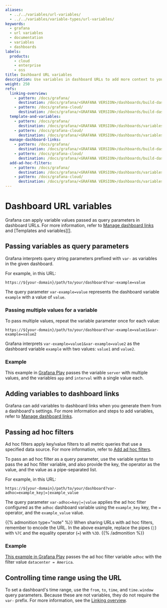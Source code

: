 ```yaml
---
aliases:
  - ../../variables/url-variables/
  - ../../variables/variable-types/url-variables/
keywords:
  - grafana
  - url variables
  - documentation
  - variables
  - dashboards
labels:
  products:
    - cloud
    - enterprise
    - oss
title: Dashboard URL variables
description: Use variables in dashboard URLs to add more context to your links
weight: 250
refs:
  linking-overview:
    - pattern: /docs/grafana/
      destination: /docs/grafana/<GRAFANA VERSION>/dashboards/build-dashboards/
    - pattern: /docs/grafana-cloud/
      destination: /docs/grafana/<GRAFANA VERSION>/dashboards/build-dashboards/
  template-and-variables:
    - pattern: /docs/grafana/
      destination: /docs/grafana/<GRAFANA VERSION>/dashboards/variables/
    - pattern: /docs/grafana-cloud/
      destination: /docs/grafana/<GRAFANA VERSION>/dashboards/variables/
  manage-dashboard-links:
    - pattern: /docs/grafana/
      destination: /docs/grafana/<GRAFANA VERSION>/dashboards/build-dashboards/manage-dashboard-links/
    - pattern: /docs/grafana-cloud/
      destination: /docs/grafana/<GRAFANA VERSION>/dashboards/build-dashboards/manage-dashboard-links/
  add-ad-hoc-filters:
    - pattern: /docs/grafana/
      destination: /docs/grafana/<GRAFANA VERSION>/dashboards/variables/add-template-variables/#add-ad-hoc-filters
    - pattern: /docs/grafana-cloud/
      destination: /docs/grafana/<GRAFANA VERSION>/dashboards/variables/add-template-variables/#add-ad-hoc-filters
---
```


# Dashboard URL variables

Grafana can apply variable values passed as query parameters in dashboard URLs.
For more information, refer to [Manage dashboard links](ref:manage-dashboard-links) and [Templates and variables][].

## Passing variables as query parameters

Grafana interprets query string parameters prefixed with `var-` as variables in the given dashboard.

For example, in this URL:

```
https://${your-domain}/path/to/your/dashboard?var-example=value
```

The query parameter `var-example=value` represents the dashboard variable `example` with a value of `value`.

### Passing multiple values for a variable

To pass multiple values, repeat the variable parameter once for each value:

```
https://${your-domain}/path/to/your/dashboard?var-example=value1&var-example=value2
```

Grafana interprets `var-example=value1&var-example=value2` as the dashboard variable `example` with two values: `value1` and `value2`.

### Example

This example in [Grafana Play](https://play.grafana.org/d/000000074/alerting?var-app=backend&var-server=backend_01&var-server=backend_03&var-interval=1h) passes the variable `server` with multiple values, and the variables `app` and `interval` with a single value each.

## Adding variables to dashboard links

Grafana can add variables to dashboard links when you generate them from a dashboard's settings. For more information and steps to add variables, refer to [Manage dashboard links](ref:manage-dashboard-links).

## Passing ad hoc filters

Ad hoc filters apply key/value filters to all metric queries that use a specified data source. For more information, refer to [Add ad hoc filters](ref:add-ad-hoc-filters).

To pass an ad hoc filter as a query parameter, use the variable syntax to pass the ad hoc filter variable, and also provide the key, the operator as the value, and the value as a pipe-separated list.

For example, in this URL:

```
https://${your-domain}/path/to/your/dashboard?var-adhoc=example_key|=|example_value
```

The query parameter `var-adhoc=key|=|value` applies the ad hoc filter configured as the `adhoc` dashboard variable using the `example_key` key, the `=` operator, and the `example_value` value.

{{% admonition type="note" %}}
When sharing URLs with ad hoc filters, remember to encode the URL. In the above example, replace the pipes (`|`) with `%7C` and the equality operator (`=`) with `%3D`.
{{% /admonition %}}

### Example

[This example in Grafana Play](https://play.grafana.org/d/000000002/influxdb-templated?orgId=1&var-datacenter=America&var-host=All&var-summarize=1m&var-adhoc=datacenter%7C%3D%7CAmerica) passes the ad hoc filter variable `adhoc` with the filter value `datacenter = America`.

## Controlling time range using the URL

To set a dashboard's time range, use the `from`, `to`, `time`, and `time.window` query parameters. Because these are not variables, they do not require the `var-` prefix. For more information, see the [Linking overview](ref:linking-overview).

